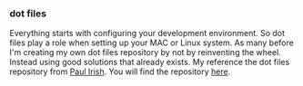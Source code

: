 ### dot files
Everything starts with configuring your development environment. So dot files play a role when setting up your MAC or Linux system. As many before I'm creating my own dot files repository by not by reinventing the wheel. Instead using good solutions that already exists. My reference the dot files repository from [Paul Irish](https://github.com/paulirish). You will find the repository [here](https://github.com/paulirish/dotfiles).
